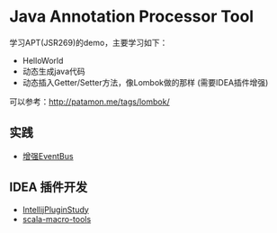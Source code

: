 # Java Annotation Processor Tool

学习APT(JSR269)的demo，主要学习如下：
* HelloWorld
* 动态生成java代码
* 动态插入Getter/Setter方法，像Lombok做的那样 (需要IDEA插件增强)

可以参考：http://patamon.me/tags/lombok/

## 实践

* [增强EventBus](https://github.com/IceMimosa/EventBus)

## IDEA 插件开发

* [IntellijPluginStudy](https://github.com/lkl22/IntellijPluginStudy)
* [scala-macro-tools](https://github.com/jxnu-liguobin/scala-macro-tools)
